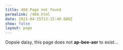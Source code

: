 ```yaml
---
title: 404 Page not found
permalink: /404.html
date: 2021-04-25T13:15:40.686Z
show: false
layout: page
---
```

Oopsie daisy, this page does not **ap-bee-aer** to exist...